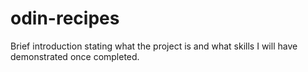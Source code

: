 # odin-recipes
Brief introduction stating what the project is and what skills I will have demonstrated once completed.


